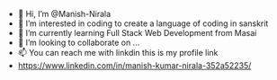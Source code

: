 - 👋 Hi, I’m @Manish-Nirala
- 👀 I’m interested in coding to create a language of coding in sanskrit
- 🌱 I’m currently learning Full Stack Web Development from Masai
- 💞️ I’m looking to collaborate on ...
- 📫 You can reach me with linkdin this is my profile link
- https://www.linkedin.com/in/manish-kumar-nirala-352a52235/

<!---
Manish-Nirala/Manish-Nirala is a ✨ special ✨ repository because its `README.md` (this file) appears on your GitHub profile.
You can click the Preview link to take a look at your changes.
--->
